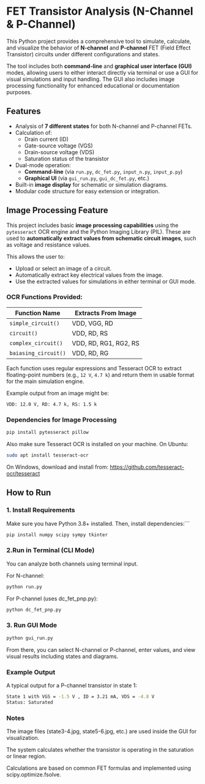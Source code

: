 # FET Transistor Analysis (N-Channel & P-Channel)

This Python project provides a comprehensive tool to simulate, calculate, and visualize the behavior of **N-channel** and **P-channel** FET (Field Effect Transistor) circuits under different configurations and states.

The tool includes both **command-line** and **graphical user interface (GUI)** modes, allowing users to either interact directly via terminal or use a GUI for visual simulations and input handling. The GUI also includes image processing functionality for enhanced educational or documentation purposes.

##  Features

- Analysis of **7 different states** for both N-channel and P-channel FETs.
- Calculation of:
  - Drain current (ID)
  - Gate-source voltage (VGS)
  - Drain-source voltage (VDS)
  - Saturation status of the transistor
- Dual-mode operation:
  - **Command-line** (via `run.py`, `dc_fet.py`, `input_n.py`, `input_p.py`)
  - **Graphical UI** (via `gui_run.py`, `gui_dc_fet.py`, etc.)
- Built-in **image display** for schematic or simulation diagrams.
- Modular code structure for easy extension or integration.

##  Image Processing Feature

This project includes basic **image processing capabilities** using the `pytesseract` OCR engine and the Python Imaging Library (PIL). These are used to **automatically extract values from schematic circuit images**, such as voltage and resistance values.

This allows the user to:

- Upload or select an image of a circuit.
- Automatically extract key electrical values from the image.
- Use the extracted values for simulations in either terminal or GUI mode.

###  OCR Functions Provided:

| Function Name         | Extracts From Image                          |
|----------------------|----------------------------------------------|
| `simple_circuit()`    | VDD, VGG, RD                                 |
| `circuit()`           | VDD, RD, RS                                  |
| `complex_circuit()`   | VDD, RD, RG1, RG2, RS                         |
| `baiasing_circuit()`  | VDD, RD, RG                                   |

Each function uses regular expressions and Tesseract OCR to extract floating-point numbers (e.g., `12 V`, `4.7 k`) and return them in usable format for the main simulation engine.

Example output from an image might be:

```text
VDD: 12.0 V, RD: 4.7 k, RS: 1.5 k
```
### Dependencies for Image Processing
```bash
pip install pytesseract pillow
```
Also make sure Tesseract OCR is installed on your machine. On Ubuntu:
```bash
sudo apt install tesseract-ocr
```
On Windows, download and install from: https://github.com/tesseract-ocr/tesseract

##  How to Run

###  1. Install Requirements

Make sure you have Python 3.8+ installed. Then, install dependencies:```

```bash
pip install numpy scipy sympy tkinter
```
### 2.Run in Terminal (CLI Mode)
You can analyze both channels using terminal input.

For N-channel:
```bash
python run.py
```
For P-channel (uses dc_fet_pnp.py):
```bash
python dc_fet_pnp.py
```
### 3. Run GUI Mode
```bash
python gui_run.py
```
From there, you can select N-channel or P-channel, enter values, and view visual results including states and diagrams.

### Example Output
A typical output for a P-channel transistor in state 1:
```bash
State 1 with VGS = -1.5 V , ID = 3.21 mA, VDS = -4.8 V 
Status: Saturated
```
### Notes
The image files (state3-4.jpg, state5-6.jpg, etc.) are used inside the GUI for visualization.

The system calculates whether the transistor is operating in the saturation or linear region.

Calculations are based on common FET formulas and implemented using scipy.optimize.fsolve.
